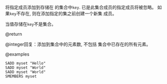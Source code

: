 将指定成员添加到存储在 的集合中`key`.
已是此集合成员的指定成员将被忽略。
如果`key`不存在, 则在添加指定的集之前创建一个新集
成员。

当值存储在`key`不是集合。

@return

@integer回复：添加到集合中的元素数, 不包括
集合中已存在的所有元素。

@examples

```cli
SADD myset "Hello"
SADD myset "World"
SADD myset "World"
SMEMBERS myset
```

